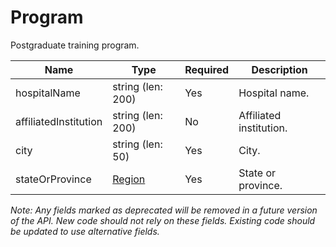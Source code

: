 # Program

Postgraduate training program.

| Name | Type | Required | Description |
| - | - | - | - |
| hospitalName | string (len: 200) | Yes | Hospital name. |
| affiliatedInstitution | string (len: 200) | No | Affiliated institution. |
| city | string (len: 50) | Yes | City. |
| stateOrProvince | [Region](region.md) | Yes | State or province. |

*Note: Any fields marked as deprecated will be removed in a future version of the API. New code should not rely on these fields. Existing code should be updated to use alternative fields.*
